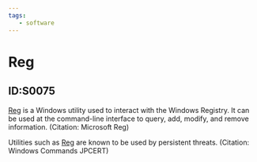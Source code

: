 ```yaml
---
tags:
   - software
---
```

# Reg
## ID:S0075
[Reg](software/S0075) is a Windows utility used to interact with the Windows Registry. It can be used at the command-line interface to query, add, modify, and remove information. (Citation: Microsoft Reg)

Utilities such as [Reg](software/S0075) are known to be used by persistent threats. (Citation: Windows Commands JPCERT)
